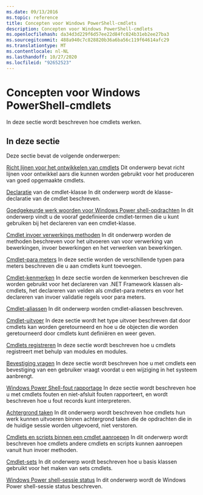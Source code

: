 ```yaml
---
ms.date: 09/13/2016
ms.topic: reference
title: Concepten voor Windows PowerShell-cmdlets
description: Concepten voor Windows PowerShell-cmdlets
ms.openlocfilehash: da34d3d229f6d57ee22d84fc024b31eb2ee27ba3
ms.sourcegitcommit: 488a940c7c828820b36a6ba56c119f64614afc29
ms.translationtype: MT
ms.contentlocale: nl-NL
ms.lasthandoff: 10/27/2020
ms.locfileid: "92652523"
---
```

# <a name="windows-powershell-cmdlet-concepts"></a>Concepten voor Windows PowerShell-cmdlets

In deze sectie wordt beschreven hoe cmdlets werken.

## <a name="in-this-section"></a>In deze sectie

Deze sectie bevat de volgende onderwerpen:

[Richt lijnen voor het ontwikkelen van cmdlets](./cmdlet-development-guidelines.md) Dit onderwerp bevat richt lijnen voor ontwikkel aars die kunnen worden gebruikt voor het produceren van goed opgemaakte cmdlets.

[Declaratie](./cmdlet-class-declaration.md) van de cmdlet-klasse In dit onderwerp wordt de klasse-declaratie van de cmdlet beschreven.

[Goedgekeurde werk woorden voor Windows Power shell-opdrachten](./approved-verbs-for-windows-powershell-commands.md) In dit onderwerp vindt u de vooraf gedefinieerde cmdlet-termen die u kunt gebruiken bij het declareren van een cmdlet-klasse.

[Cmdlet invoer verwerkings methoden](./cmdlet-input-processing-methods.md) In dit onderwerp worden de methoden beschreven voor het uitvoeren van voor verwerking van bewerkingen, invoer bewerkingen en het verwerken van bewerkingen.

[Cmdlet-para meters](./cmdlet-parameters.md) In deze sectie worden de verschillende typen para meters beschreven die u aan cmdlets kunt toevoegen.

[Cmdlet-kenmerken](./cmdlet-attributes.md) In deze sectie worden de kenmerken beschreven die worden gebruikt voor het declareren van .NET Framework klassen als-cmdlets, het declareren van velden als cmdlet-para meters en voor het declareren van invoer validatie regels voor para meters.

[Cmdlet-aliassen](./cmdlet-aliases.md) In dit onderwerp worden cmdlet-aliassen beschreven.

[Cmdlet-uitvoer](./cmdlet-output.md) In deze sectie wordt het type uitvoer beschreven dat door cmdlets kan worden geretourneerd en hoe u de objecten die worden geretourneerd door cmdlets kunt definiëren en weer geven.

[Cmdlets registreren](./modules-and-snap-ins.md) In deze sectie wordt beschreven hoe u cmdlets registreert met behulp van modules en modules.

[Bevestiging vragen](./requesting-confirmation-from-cmdlets.md) In deze sectie wordt beschreven hoe u met cmdlets een bevestiging van een gebruiker vraagt voordat u een wijziging in het systeem aanbrengt.

[Windows Power Shell-fout rapportage](./error-reporting-concepts.md) In deze sectie wordt beschreven hoe u met cmdlets fouten en niet-afsluit fouten rapporteert, en wordt beschreven hoe u fout records kunt interpreteren.

[Achtergrond taken](./background-jobs.md) In dit onderwerp wordt beschreven hoe cmdlets hun werk kunnen uitvoeren binnen achtergrond taken die de opdrachten die in de huidige sessie worden uitgevoerd, niet verstoren.

[Cmdlets en scripts binnen een cmdlet aanroepen](./invoking-cmdlets-and-scripts-within-a-cmdlet.md) In dit onderwerp wordt beschreven hoe cmdlets andere cmdlets en scripts kunnen aanroepen vanuit hun invoer methoden.

[Cmdlet-sets](./cmdlet-sets.md) In dit onderwerp wordt beschreven hoe u basis klassen gebruikt voor het maken van sets cmdlets.

[Windows Power shell-sessie status](./windows-powershell-session-state.md) In dit onderwerp wordt de Windows Power shell-sessie status beschreven.
